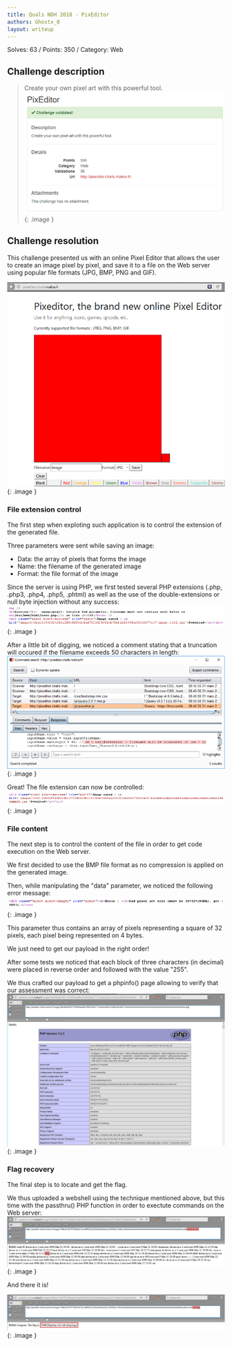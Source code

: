 ```yaml
---
title: Quals NDH 2018 - PixEditor
authors: Ghostx_0
layout: writeup
---
```

Solves: 63 / Points: 350 / Category: Web

## Challenge description
> Create your own pixel art with this powerful tool.
![Challenge description](/assets/ndh18-pixeditor-challenge_description.png){: .image }

## Challenge resolution
This challenge presented us with an online Pixel Editor that allows the user to create an image pixel by pixel, and save it to a file on the Web server using popular file formats (JPG, BMP, PNG and GIF).

![PixEditor interface](/assets/ndh18-pixeditor-pixeditor_interface.png){: .image }

### File extension control
The first step when exploting such application is to control the extension of the generated file.

Three parameters were sent while saving an image:
* Data: the array of pixels that forms the image
* Name: the filename of the generated image
* Format: the file format of the image

Since the server is using PHP, we first tested several PHP extensions (.php, .php3, .php4, .php5, .phtml) as well as the use of the double-extensions or null byte injection without any success:
![null byte error](/assets/ndh18-pixeditor-nullbyte_error.png){: .image }

After a little bit of digging, we noticed a comment stating that a truncation will occured if the filename exceeds 50 characters in length:
![Comments search](/assets/ndh18-pixeditor-comments_search.png){: .image }

Great! The file extension can now be controlled:
![File extension control](/assets/ndh18-pixeditor-file_extension_control.png){: .image }

### File content
The next step is to control the content of the file in order to get code execution on the Web server.

We first decided to use the BMP file format as no compression is applied on the generated image.

Then, while manipulating the "data" parameter, we noticed the following error message:
![Data array error](/assets/ndh18-pixeditor-data_array_error.png){: .image }

This parameter thus contains an array of pixels representing a square of 32 pixels, each pixel being represented on 4 bytes.

We just need to get our payload in the right order!

After some tests we noticed that each block of three characters (in decimal) were placed in reverse order and followed with the value "255".

We thus crafted our payload to get a phpinfo() page allowing to verify that our assessment was correct:
![Phpinfo](/assets/ndh18-pixeditor-phpinfo.png){: .image }

### Flag recovery
The final step is to locate and get the flag.

We thus uploaded a webshell using the technique mentioned above, but this time with the passthru() PHP function in order to exectute commands on the Web server:
![Command execution](/assets/ndh18-pixeditor-command_execution.png){: .image }

And there it is!

![Flag](/assets/ndh18-pixeditor-flag.png){: .image }
